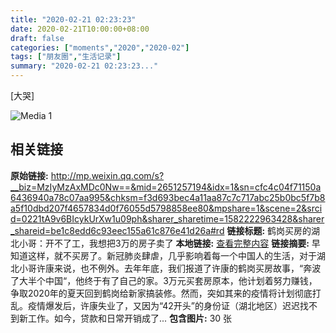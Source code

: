 ```yaml
---
title: "2020-02-21 02:23:23"
date: 2020-02-21T10:00:00+08:00
draft: false
categories: ["moments","2020","2020-02"]
tags: ["朋友圈","生活记录"]
summary: "2020-02-21 02:23:23..."
---
```


[大哭]

![Media 1](/Moments/photos/2020-02-21/202002210223230.jpg)

## 相关链接

**原始链接:** http://mp.weixin.qq.com/s?__biz=MzIyMzAxMDc0Nw==&mid=2651257194&idx=1&sn=cfc4c04f71150a6436940a78c07aa995&chksm=f3d693bec4a11aa87c7c717abc25b0bc5f7b8a5f10dbd207f4657834d0f76055d5798858ee80&mpshare=1&scene=2&srcid=0221tA9v6BIcykUrXw1u09ph&sharer_sharetime=1582222963428&sharer_shareid=be1c8edd6c93eec155a61c876e41d26a#rd
**链接标题:** 鹤岗买房的湖北小哥：开不了工，我想把3万的房子卖了
**本地链接:** [查看完整内容](/link_content/2020/02/2020-02-21/link_content/)
**链接摘要:** 早知道这样，就不买房了。新冠肺炎肆虐，几乎影响着每一个中国人的生活，对于湖北小哥许康来说，也不例外。去年年底，我们报道了许康的鹤岗买房故事，“奔波了大半个中国“，他终于有了自己的家。3万元买套房原本，他计划着努力赚钱，争取2020年的夏天回到鹤岗给新家搞装修。然而，突如其来的疫情将计划彻底打乱。疫情爆发后，许康失业了，又因为“42开头”的身份证（湖北地区）迟迟找不到新工作。如今，贷款和日常开销成了...
**包含图片:** 30 张

